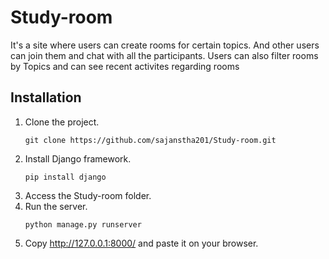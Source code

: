 # Study-room
It's a site where users can create rooms for certain topics. And other users can join them and chat with all the participants. Users can also filter rooms by Topics and can see recent activites regarding rooms

## Installation
1. Clone the project.
   ```
   git clone https://github.com/sajanstha201/Study-room.git
   ```
2. Install Django framework.
   ```
   pip install django
   ```
3. Access the Study-room folder.
4. Run the server.
   ```
   python manage.py runserver
   ```
5. Copy http://127.0.0.1:8000/ and paste it on your browser.



